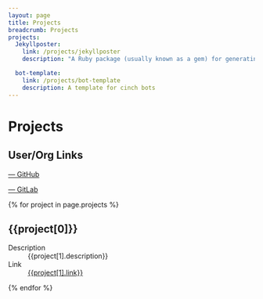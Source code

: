 ```yaml
---
layout: page
title: Projects
breadcrumb: Projects
projects:
  Jekyllposter:
    link: /projects/jekyllposter
    description: "A Ruby package (usually known as a gem) for generating jekyll posts and pages, as well as drafts."

  bot-template:
    link: /projects/bot-template
    description: A template for cinch bots
---
```

# Projects

## User/Org Links

<a href="https://github.com/IotaSpencer"><span><i class="fab fa-github-square fa-2x"></i> &mdash; GitHub</span>
</a>

<a href="https://gitlab.com/IotaSpencer">
<span color="orange">
<i class="fab fa-gitlab fa-2x"></i>
</span> &mdash; GitLab
</a>

{% for project in page.projects %}

## {{project[0]}}



<dl>
  <dt>Description</dt>
  <dd>{{project[1].description}}</dd>
  <dt>Link</dt>
  <dd><a href="{{project[1].link}}">{{project[1].link}}</a></dd>

</dl>
{% endfor %}